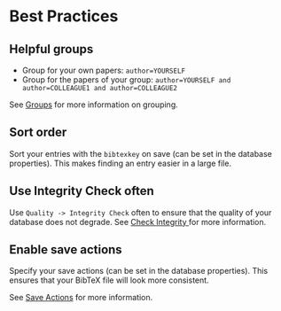 # Best Practices

## Helpful groups

* Group for your own papers: `author=YOURSELF`
* Group for the papers of your group: `author=YOURSELF and author=COLLEAGUE1 and author=COLLEAGUE2`

See [Groups](../finding-sorting-and-cleaning-entries/groups.md) for more information on grouping.

## Sort order

Sort your entries with the `bibtexkey` on save \(can be set in the database properties\). This makes finding an entry easier in a large file.

## Use Integrity Check often

Use `Quality -> Integrity Check` often to ensure that the quality of your database does not degrade. See [Check Integrity ](../finding-sorting-and-cleaning-entries/checkintegrity.md)for more information.

## Enable save actions

Specify your save actions \(can be set in the database properties\). This ensures that your BibTeX file will look more consistent.

See [Save Actions](../finding-sorting-and-cleaning-entries/saveactions.md) for more information.


